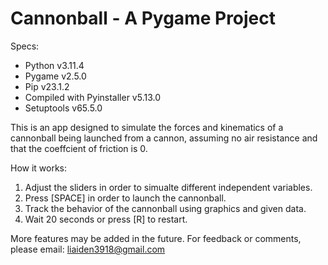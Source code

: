 # Cannonball - A Pygame Project

Specs:
- Python v3.11.4
- Pygame v2.5.0
- Pip v23.1.2
- Compiled with Pyinstaller v5.13.0
- Setuptools v65.5.0

This is an app designed to simulate the forces and kinematics of a cannonball being launched from a cannon, assuming no air resistance and that the coeffcient of friction is 0.

How it works:
1. Adjust the sliders in order to simualte different independent variables.
2. Press [SPACE] in order to launch the cannonball.
3. Track the behavior of the cannonball using graphics and given data.
4. Wait 20 seconds or press [R] to restart.

More features may be added in the future.
For feedback or comments, please email: liaiden3918@gmail.com
